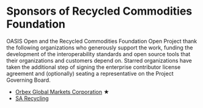# Sponsors of Recycled Commodities Foundation

OASIS Open and the Recycled Commodities Foundation Open Project thank the following organizations who generously support the work, funding the development of the interoperability standards and open source tools that their organizations and customers depend on. Starred organizations have taken the additional step of signing the enterprise contributor license agreement and (optionally) seating a representative on the Project Governing Board. 

* [Orbex Global Markets Corporation](https://www.orbexmarket.com/) &bigstar; 
* [SA Recycling](https://www.sarecycling.com/)
